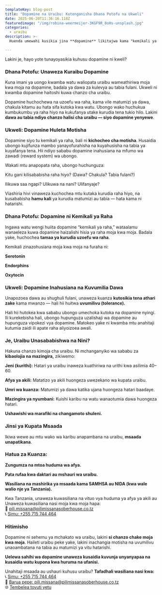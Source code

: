 ```yaml
---
templateKey: blog-post
title: "Dopamine na Uraibu: Kutenganisha Dhana Potofu na Ukweli"
date: 2025-06-20T11:36:16.118Z
featuredimage: "/img/robina-weermeijer-3KGF9R_0oHs-unsplash.jpg"
categories:
  - uraibu
description: >-
  Huenda umewahi kusikia jina **dopamine** likitajwa kama "kemikali ya raha" inayohusishwa na uraibu. Watu wengi hutumia maneno kama **“dopamine rush”** kueleza msisimko wa ghafla wanaoupata wanapofanya jambo linalowapa raha.

---
```



Lakini je, hayo yote tunayoyasikia kuhusu dopamine ni kweli?

### Dhana Potofu: Unaweza Kuraibu Dopamine

Kuna imani ya uongo kwamba watu waliopata uraibu wameathiriwa moja kwa moja na dopamine, badala ya dawa za kulevya au tabia fulani. Ukweli ni kwamba dopamine haitoshi kuwa chanzo cha uraibu.

Dopamine huchochewa na uzoefu wa raha, kama vile matumizi ya dawa, chakula kitamu au hata sifa kutoka kwa watu. Ubongo wako huchukua kumbukumbu ya raha hiyo na kukufanya utake kurudia tena tukio hilo. Lakini **dawa au tabia ndiyo chanzo halisi cha uraibu — siyo dopamine yenyewe**.

### Ukweli: Dopamine Huleta Motisha

Dopamine siyo tu kemikali ya raha, bali ni **kichocheo cha motisha**. Husaidia ubongo kujifunza mambo yanayofurahisha na kuyahusisha na tabia ya kuyafanya tena. Hii ndiyo sababu dopamine inahusiana na mfumo wa zawadi (reward system) wa ubongo.

Wakati mtu anapopata raha, ubongo huchunguza:

Kitu gani kilisababisha raha hiyo? (Dawa? Chakula? Tabia fulani?)

Ilikuwa saa ngapi? Ulikuwa na nani? Ulifanyaje?

Viashiria hivi vinaweza kuchochea mtu kutaka kurudia raha hiyo, na kusababisha **hamu kali** ya kurudia matumizi au tabia — hata kama ni hatarishi.

### Dhana Potofu: Dopamine ni Kemikali ya Raha

Ingawa watu wengi huiita dopamine “kemikali ya raha,” wataalamu wanaeleza kuwa dopamine haizalishi hisia ya raha moja kwa moja. Badala yake, huchochea **tamaa ya kurudia uzoefu wa raha**.

Kemikali zinazohusiana moja kwa moja na furaha ni:

**Serotonin**

**Endorphins**

**Oxytocin**

### Ukweli: Dopamine Inahusiana na Kuvumilia Dawa

Unapozoea dawa au shughuli fulani, unaweza kuanza **kutosikia tena athari zake** kama mwanzo — hali hii huitwa **uvumilivu (tolerance).**

Hali hii hutokea kwa sababu ubongo umechoka kutoka na dopamine nyingi. Ili kurekebisha hali, ubongo hupunguza uzalishaji wa dopamine au hupunguza vipokezi vya dopamine. Matokeo yake ni kwamba mtu anahitaji kutumia zaidi ili apate raha aliyoizoea awali.

### Je, Uraibu Unasababishwa na Nini?

Hakuna chanzo kimoja cha uraibu. Ni mchanganyiko wa sababu za **kibaolojia na mazingira,** zikiwemo:

**Jeni (kurithi):** Hatari ya uraibu inaweza kuathiriwa na urithi kwa asilimia 40–60.

**Afya ya akili:** Matatizo ya akili huongeza uwezekano wa kupata uraibu.

**Umri wa kuanza:** Matumizi ya dawa katika ujana huongeza hatari baadaye.

**Mazingira ya nyumbani:** Kuishi karibu na watu wanaotumia dawa huongeza hatari.

**Ushawishi wa marafiki na changamoto shuleni.**

### Jinsi ya Kupata Msaada

Ikiwa wewe au mtu wako wa karibu anapambana na uraibu, **msaada unapatikana**.

### Hatua za Kuanza:

**Zungumza na mtoa huduma wa afya.**

**Pata rufaa kwa daktari au mshauri wa uraibu.**

**Wasiliana na mashirika ya msaada kama SAMHSA au NIDA (kwa wale walio nje ya Tanzania).**

Kwa Tanzania, unaweza kuwasiliana na vituo vya huduma ya afya ya akili au   
Unaweza kuwasiliana nasi moja kwa moja hapa:  
📧 [pili.missana@pilimissanasoberhouse.co.tz](mailto:pili.missana@pilimissanasoberhouse.co.tz)  
📞 [Simu: +255 715 744 464](tel:+255715744464)


### Hitimisho

Dopamine ni sehemu ya mchakato wa uraibu, lakini **si chanzo chake moja kwa moja**. Haileti uraibu peke yake, lakini inachangia motisha na uvumilivu unaoambatana na tabia au matumizi ya vitu hatarishi.

**Uelewa sahihi wa dopamine unaweza kusaidia kuvunja unyanyapaa na kusaidia watu kupona kwa huruma na ufanisi.**

Unahitaji msaada au ushauri kuhusu uraibu?
**Tafadhali wasiliana nasi kwa:**  
📞 [Simu: +255 715 744 464](tel:+255715744464)  
📧 [Barua pepe: pili.missana@pilimissanasoberhouse.co.tz](mailto:pili.missana@pilimissanasoberhouse.co.tz)  
🌐 [Tembelea tovuti yetu](https://www.pilimissanasoberhouse.co.tz)

